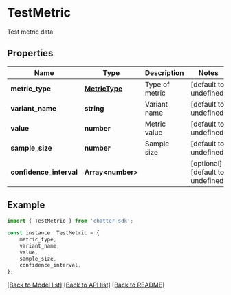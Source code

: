 # TestMetric

Test metric data.

## Properties

Name | Type | Description | Notes
------------ | ------------- | ------------- | -------------
**metric_type** | [**MetricType**](MetricType.md) | Type of metric | [default to undefined]
**variant_name** | **string** | Variant name | [default to undefined]
**value** | **number** | Metric value | [default to undefined]
**sample_size** | **number** | Sample size | [default to undefined]
**confidence_interval** | **Array&lt;number&gt;** |  | [optional] [default to undefined]

## Example

```typescript
import { TestMetric } from 'chatter-sdk';

const instance: TestMetric = {
    metric_type,
    variant_name,
    value,
    sample_size,
    confidence_interval,
};
```

[[Back to Model list]](../README.md#documentation-for-models) [[Back to API list]](../README.md#documentation-for-api-endpoints) [[Back to README]](../README.md)

